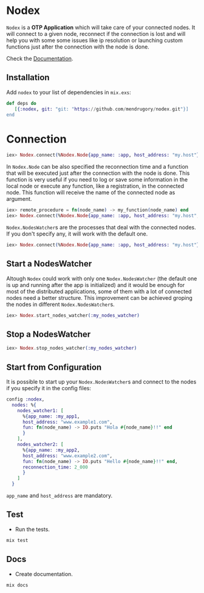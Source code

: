 # Nodex

`Nodex` is a __OTP Application__ which will take care of your connected nodes. It will
connect to a given node, reconnect if the connection is lost and will help you with some
some issues like ip resolution or launching custom functions just after the connection 
with the node is done.

Check the [Documentation](https://mendrugory.github.io/nodex).


## Installation
  Add `nodex` to your list of dependencies in `mix.exs`:

  ```elixir
  def deps do
     [{:nodex, git: "git: "https://github.com/mendrugory/nodex.git"}]
  end
  ```
# Connection
  ```elixir
  iex> Nodex.connect(%Nodex.Node{app_name: :app, host_address: "my.host"})
  ```
  In `Nodex.Node` can be also specified the reconnection time and a function 
  that will be executed just after the connection with the node is done. This function is very 
  useful if you need to log or save some information in the local node or execute any function, like a registration, in the connected node. This function will receive the name of the connected node as argument.
  ```elixir
  iex> remote_procedure = fn(node_name) -> my_function(node_name) end
  iex> Nodex.connect(%Nodex.Node{app_name: :app, host_address: "my.host", fun: remote_procedure, reconnection_time: 10_000})
  ```

  `Nodex.NodesWatcher`s are the processes that deal with the connected nodes. If you don't specify any, it will work with the default one.
  ```elixir
  iex> Nodex.connect(%Nodex.Node{app_name: :app, host_address: "my.host"}, :my_nodes_watcher)
  ```

## Start a NodesWatcher
  Altough `Nodex` could work with only one `Nodex.NodesWatcher` (the default one is up and running after the app is initialized) and it would be enough for most of the distributed applications, some of them with a lot of connected nodes need a better structure. This improvement can be achieved groping the nodes in different `Nodex.NodesWatcher`s.
  ```elixir
  iex> Nodex.start_nodes_watcher(:my_nodes_watcher)
  ```

## Stop a NodesWatcher
  ```elixir
  iex> Nodex.stop_nodes_watcher(:my_nodes_watcher)
  ```

## Start from Configuration
It is possible to start up your `Nodex.NodesWatcher`s and connect to the nodes if you specify 
it in the config files:
```elixir
config :nodex,
  nodes: %{
    nodes_watcher1: [
      %{app_name: :my_app1,
      host_address: "www.example1.com",
      fun: fn(node_name) -> IO.puts "Hola #{node_name}!!" end
      }
    ],
    nodes_watcher2: [
      %{app_name: :my_app2,
      host_address: "www.example2.com",
      fun: fn(node_name) -> IO.puts "Hello #{node_name}!!" end,
      reconnection_time: 2_000
      }
    ]                        
  }
```
`app_name` and `host_address` are mandatory.

## Test
  * Run the tests.
  ```bash
  mix test
  ```

## Docs
  * Create documentation.
  ```bash
  mix docs
  ```